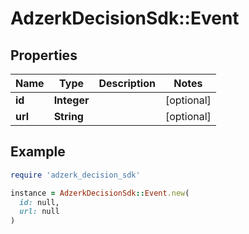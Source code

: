 # AdzerkDecisionSdk::Event

## Properties

| Name | Type | Description | Notes |
| ---- | ---- | ----------- | ----- |
| **id** | **Integer** |  | [optional] |
| **url** | **String** |  | [optional] |

## Example

```ruby
require 'adzerk_decision_sdk'

instance = AdzerkDecisionSdk::Event.new(
  id: null,
  url: null
)
```

